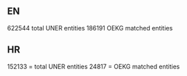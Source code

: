 
## EN
622544 total UNER entities 
186191 OEKG matched entities

## HR
152133  = total UNER entities 
24817 =  OEKG matched entities
